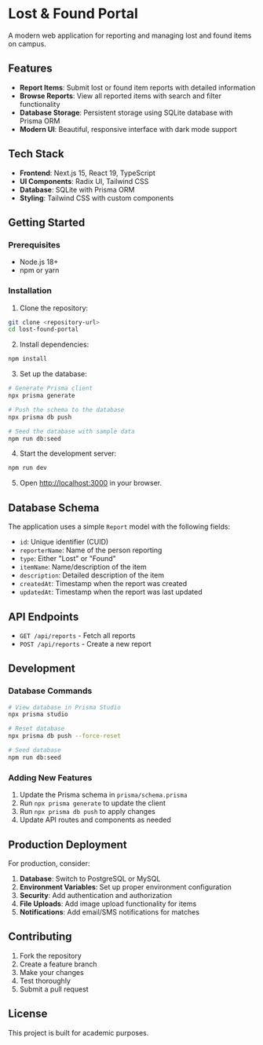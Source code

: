 # Lost & Found Portal

A modern web application for reporting and managing lost and found items on campus.

## Features

- **Report Items**: Submit lost or found item reports with detailed information
- **Browse Reports**: View all reported items with search and filter functionality
- **Database Storage**: Persistent storage using SQLite database with Prisma ORM
- **Modern UI**: Beautiful, responsive interface with dark mode support

## Tech Stack

- **Frontend**: Next.js 15, React 19, TypeScript
- **UI Components**: Radix UI, Tailwind CSS
- **Database**: SQLite with Prisma ORM
- **Styling**: Tailwind CSS with custom components

## Getting Started

### Prerequisites

- Node.js 18+ 
- npm or yarn

### Installation

1. Clone the repository:
```bash
git clone <repository-url>
cd lost-found-portal
```

2. Install dependencies:
```bash
npm install
```

3. Set up the database:
```bash
# Generate Prisma client
npx prisma generate

# Push the schema to the database
npx prisma db push

# Seed the database with sample data
npm run db:seed
```

4. Start the development server:
```bash
npm run dev
```

5. Open [http://localhost:3000](http://localhost:3000) in your browser.

## Database Schema

The application uses a simple `Report` model with the following fields:

- `id`: Unique identifier (CUID)
- `reporterName`: Name of the person reporting
- `type`: Either "Lost" or "Found"
- `itemName`: Name/description of the item
- `description`: Detailed description of the item
- `createdAt`: Timestamp when the report was created
- `updatedAt`: Timestamp when the report was last updated

## API Endpoints

- `GET /api/reports` - Fetch all reports
- `POST /api/reports` - Create a new report

## Development

### Database Commands

```bash
# View database in Prisma Studio
npx prisma studio

# Reset database
npx prisma db push --force-reset

# Seed database
npm run db:seed
```

### Adding New Features

1. Update the Prisma schema in `prisma/schema.prisma`
2. Run `npx prisma generate` to update the client
3. Run `npx prisma db push` to apply changes
4. Update API routes and components as needed

## Production Deployment

For production, consider:

1. **Database**: Switch to PostgreSQL or MySQL
2. **Environment Variables**: Set up proper environment configuration
3. **Security**: Add authentication and authorization
4. **File Uploads**: Add image upload functionality for items
5. **Notifications**: Add email/SMS notifications for matches

## Contributing

1. Fork the repository
2. Create a feature branch
3. Make your changes
4. Test thoroughly
5. Submit a pull request

## License

This project is built for academic purposes. 
